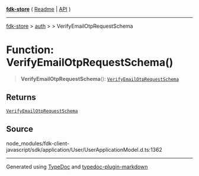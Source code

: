 [**fdk-store**](../../../README.md) ( [Readme](../../../README.md) \| [API](../../../API.md) )

---

[fdk-store](../../../API.md) > [auth](../../README.md) > [<internal>](../README.md) > VerifyEmailOtpRequestSchema

# Function: VerifyEmailOtpRequestSchema()

> **VerifyEmailOtpRequestSchema**(): [`VerifyEmailOtpRequestSchema`](../type-aliases/type-alias.VerifyEmailOtpRequestSchema.md)

## Returns

[`VerifyEmailOtpRequestSchema`](../type-aliases/type-alias.VerifyEmailOtpRequestSchema.md)

## Source

node_modules/fdk-client-javascript/sdk/application/User/UserApplicationModel.d.ts:1362

---

Generated using [TypeDoc](https://typedoc.org/) and [typedoc-plugin-markdown](https://www.npmjs.com/package/typedoc-plugin-markdown)
